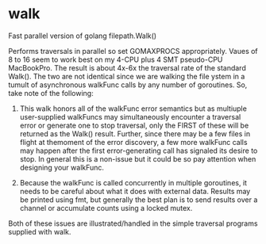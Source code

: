 walk
====

Fast parallel version of golang filepath.Walk()

Performs traversals in parallel so set GOMAXPROCS appropriately. Vaues of 8 to 16 seem to work best on my 
4-CPU plus 4 SMT pseudo-CPU MacBookPro. The result is about 4x-6x the traversal rate of the standard Walk().
The two are not identical since we are walking the file ystem in a tumult of asynchronous walkFunc calls by
any number of goroutines. So, take note of the following:

1. This walk honors all of the walkFunc error semantics but as multiuple user-supplied walkFuncs may simultaneously encounter a traversal error or generate one to stop traversal, only the FIRST of these will be returned as the Walk() result. Further, since there may be a few files in flight at themoment of the error discovery, a few more walkFunc calls may happen after the first error-generating call has signaled its desire to stop. In general this is a non-issue but it could be so pay attention when designing your walkFunc.

2. Because the walkFunc is called concurrently in multiple goroutines, it needs to be careful about what it does with external data. Results may be printed using fmt, but generally the best plan is to send results over a channel or accumulate counts using a locked mutex.

Both of these issues are illustrated/handled in the simple traversal programs supplied with walk.
